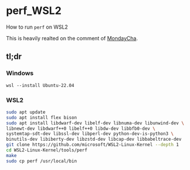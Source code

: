 # perf_WSL2
How to run `perf` on WSL2

This is heavily realted on the comment of [MondayCha](https://gist.github.com/abel0b/b1881e41b9e1c4b16d84e5e083c38a13?permalink_comment_id=4532886#gistcomment-4532886).

## tl;dr

### Windows

```pwsh
wsl --install Ubuntu-22.04
```

### WSL2

```bash
sudo apt update
sudo apt install flex bison 
sudo apt install libdwarf-dev libelf-dev libnuma-dev libunwind-dev \
libnewt-dev libdwarf++0 libelf++0 libdw-dev libbfb0-dev \
systemtap-sdt-dev libssl-dev libperl-dev python-dev-is-python3 \
binutils-dev libiberty-dev libzstd-dev libcap-dev libbabeltrace-dev
git clone https://github.com/microsoft/WSL2-Linux-Kernel --depth 1
cd WSL2-Linux-Kernel/tools/perf
make
sudo cp perf /usr/local/bin
```
